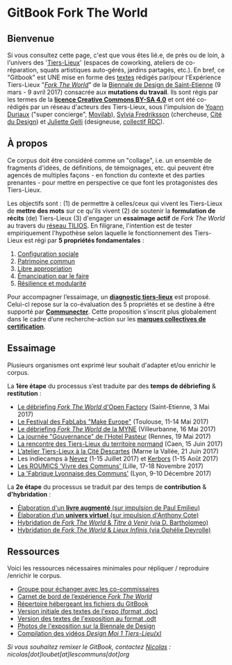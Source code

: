 # GitBook Fork The World

## Bienvenue

Si vous consultez cette page, c'est que vous êtes lié.e, de près ou de loin, à l'univers des '[Tiers-Lieux](http://movilab.org/index.php?title=Définition_des_Tiers_Lieux)' \(espaces de coworking, ateliers de co-réparation, squats artistiques auto-gérés, jardins partagés, etc.\). En bref, ce "Gitbook" est UNE mise en forme des [textes](https://docs.google.com/document/u/1/d/11zSChvogyU0hkYCUwIkYdCknmw7_u45503250YfT71U/edit?ts=58861959) rédigés par/pour l'Expérience Tiers-Lieux "[_Fork The World_](https://archive.is/gkBhw)" de la [Biennale de Design de Saint-Etienne](http://www.biennale-design.com/saint-etienne/2017/fr/home/) \(9 mars - 9 avril 2017\) consacrée aux **mutations du travail**. Ils sont régis par les termes de la [**licence Creative Commons BY-SA 4.0**](https://creativecommons.org/licenses/by-sa/4.0/) et ont été co-rédigés par un réseau d'acteurs des Tiers-Lieux, sous l'impulsion de [Yoann Duriaux](http://www.yoann-duriaux.fr/) \("super concierge", [Movilab](http://movilab.org)\), [Sylvia Fredriksson](https://www.sylviafredriksson.net/) \(chercheuse, [Cité du Design](http://www.citedudesign.com/fr/la-recherche/)\) et [Juliette Gelli](http://juliettegelli.fr/Juliette-Gelli) \(designeuse, [collectif RDC](https://vimeo.com/200720088)\).

## À propos

Ce corpus doit être considéré comme un "collage", i.e. un ensemble de fragments d'idées, de définitions, de témoignages, etc. qui peuvent être agencés de multiples façons - en fonction du contexte et des parties prenantes - pour mettre en perspective ce que font les protagonistes des Tiers-Lieux.

Les objectifs sont : \(1\) de permettre à celles/ceux qui vivent les Tiers-Lieux de **mettre des mots** sur ce qu'ils vivent \(2\) de soutenir la **formulation de récits** \(de\) Tiers-Lieux \(3\) d'engager un **essaimage actif** de _Fork The World_ au travers du [réseau TILIOS](https://www.facebook.com/groups/tilios/). En filigrane, l'intention est de tester empiriquement l'hypothèse selon laquelle le fonctionnement des Tiers-Lieux est régi par **5 propriétés fondamentales** :

1. [Configuration sociale](https://world-trust-foundation.gitbooks.io/fork-the-world/content/chapter4/configuration-sociale.html)
2. [Patrimoine commun](https://world-trust-foundation.gitbooks.io/fork-the-world/content/chapter4/patrimoine-commun.html)
3. [Libre appropriation](https://world-trust-foundation.gitbooks.io/fork-the-world/content/chapter4/libre-appropriation.html)
4. [Émancipation par le faire](https://world-trust-foundation.gitbooks.io/fork-the-world/content/chapter4/emancipation-par-le-faire.html)
5. [Résilience et modularité](https://world-trust-foundation.gitbooks.io/fork-the-world/content/chapter4/resilience-et-modularite.html)

Pour accompagner l’essaimage, un [**diagnostic tiers-lieux**](https://github.com/nicolasloubet/auto-label-tiers-lieux) est proposé. Celui-cl repose sur la co-évaluation des 5 propriétés et se destine à être supporté par [**Communecter**](https://www.communecter.org). Cette proposition s'inscrit plus globalement dans le cadre d’une recherche-action sur les [**marques collectives de certification**](https://pad.lamyne.org/s/B1lykDm3b).

## Essaimage

Plusieurs organismes ont exprimé leur souhait d'adapter et/ou enrichir le corpus.

La **1ère étape** du processus s’est traduite par des **temps de débriefing** & **restitution** :

* [Le débriefing _Fork The World_ d'Open Factory](https://pad.lamyne.org/forktheworld-debriefing-openfactory) \(Saint-Etienne, 3 Mai 2017\)
* [Le Festival des FabLabs "Make Europe"](https://youtu.be/QIp7e4LDIb0) \(Toulouse, 11-14 Mai 2017\)
* [Le débriefing _Fork The World_ de la MYNE](https://pad.lamyne.org/forktheworld-debriefing-lamyne) \(Villeurbanne, 16 Mai 2017\)
* [La journée "Gouvernance" de l'Hotel Pasteur](https://github.com/nicolasloubet/Compte-rendus/blob/master/Articles/pasteur19mai.md) \(Rennes, 19 Mai 2017\)
* [La rencontre des Tiers-Lieux du territoire normand](http://movilab.org/index.php?title=Réseau_Tiers-Lieux_Normands#D.C3.A9roul.C3.A9_journ.C3.A9e_du_15_juin_2017) \(Caen, 15 Juin 2017\)
* [L’atelier Tiers-Lieux à la Cité Descartes](http://frama.link/tiers-lieux-cite-descartes) \(Marne la Vallée, 21 Juin 2017\)
* Les indiecamps à [Nevez](https://pad.lamyne.org/indiecamp-nevez-2017) \(1-15 Juillet 2017\) et [Kerbors](https://pad.lamyne.org/indiecamp-kerbors-2017) \(1-15 Août 2017\)
* [Les ROUMICS  ‘Vivre des Communs’ ](https://wiki.lescommuns.org/wiki/ROUMICS_2017)\(Lille, 17-18 Novembre 2017\)
* [La 'Fabrique Lyonnaise des Communs'](https://frama.link/communs-lyon-evenement) \(Lyon, 9-10 Décembre 2017\)

La **2e étape** du processus se traduit par des temps de **contribution** & **d'hybridation** :

* [Élaboration d'un **livre augmenté** \(sur impulsion de Paul Emilieu\)](http://frama.link/remix-forktheworld)
* [Élaboration d’un **univers virtuel** \(sur impulsion d'Anthony Cote\)](https://www.twitch.tv/videos/202347929)
* [Hybridation de _Fork The World_ & _Titre à Venir_ \(via D. Bartholomeo\)](https://drive.google.com/drive/folders/1GpH4AxawgCLyojk9pmRIXmIXFyXuzQgw)
* [Hybridation de _Fork The World_ & _Lieux Infinis_ \(via Ophélie Deyrolle\)](https://pad.lamyne.org/biennale-de-venise)

## Ressources

Voici les ressources nécessaires minimales pour répliquer / reproduire /enrichir le corpus.

* [Groupe pour échanger avec les co-commissaires](https://t.me/forktheworld)
* [Carnet de bord de l’expérience _Fork The World_](https://github.com/WorldTrustFoundation/Coordination/blob/master/biennale-design-2017/forktheworld_coordination_biennale-2017.md)
* [Répertoire hébergeant les fichiers du GitBook](https://github.com/WorldTrustFoundation/Exposition)
* [Version initiale des textes de l'expo \(format .doc\)](https://frama.link/BiennaleDesign17-ForkTheWorld-Expo)
* [Version des textes de l'exposition au format .odt](https://frama.link/BiennaleDesign17-ForkTheWorld-Textes-ODT)
* [Photos de l'exposition sur la Biennale de Design](https://frama.link/BiennaleDesign17-ForkTheWorld-Exposition)
* [Compilation des vidéos _Design Moi 1 Tiers-Lieu\(x\)_](https://www.youtube.com/watch?v=xwHBteJnRiM&list=PLbuABG6RGsslWeHzDBZfXgMmlZ-wm9MZH)

_Si vous souhaitez remixer le GitBook, contactez_ [_Nicolas_](http://movilab.org/index.php?title=Utilisateur:NicolasLoubet) _: nicolas\[dot\]loubet\[at\]lescommuns\[dot\]org_

